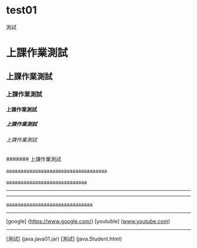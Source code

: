 # test01
測試


# 上課作業測試
## 上課作業測試
### 上課作業測試
#### 上課作業測試
##### 上課作業測試
###### 上課作業測試
####### 上課作業測試

aaaaaaaaaaaaaaaaaaaaaaaaaaaaaaaaaaa<br>


aaaaaaaaaaaaaaaaaaaaaaaaaaaa<hr>
<hr>

aaaaaaaaaaaaaaaaaaaaaaaaaaaaaa<br>

<hr>

[google] (https://www.google.com/)
[youtuble] (www.youtube.com)
<hr>
[測試] (java.java01.jar)
[測試]  (java.Student.html)
